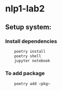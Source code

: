 # nlp1-lab2

## Setup system:

### Install dependencies


```bash
    poetry install
    poetry shell
    jupyter notebook
```

### To add package
```bash
    poetry add <pkg>
```
